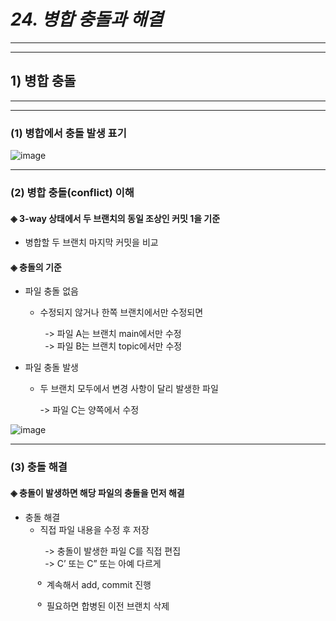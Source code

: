 # *24. 병합 충돌과 해결*
- - -
* * *
## 1) 병합 충돌
- - -
* * *
### (1) 병합에서 충돌 발생 표기

![image](https://github.com/JD12321/1-2-STD/assets/127118453/07eb7e3b-ee62-4d2f-8a76-108559dfeb7c)
- - -
### (2) 병합 충돌(conflict) 이해
#### ◈ 3-way 상태에서 두 브랜치의 동일 조상인 커밋 1을 기준
  - 병합할 두 브랜치 마지막 커밋을 비교
#### ◈ 충돌의 기준
  - 파일 충돌 없음

    - 수정되지 않거나 한쪽 브랜치에서만 수정되면
<p>&nbsp;&nbsp;&nbsp;&nbsp;&nbsp;&nbsp;&nbsp;&nbsp;&nbsp;&nbsp;&nbsp;&nbsp;&nbsp; -> 파일 A는 브랜치 main에서만 수정<br>&nbsp;&nbsp;&nbsp;&nbsp;&nbsp;&nbsp;&nbsp;&nbsp;&nbsp;&nbsp;&nbsp;&nbsp;&nbsp; -> 파일 B는 브랜치 topic에서만 수정</p>
      
  - 파일 충돌 발생

    - 두 브랜치 모두에서 변경 사항이 달리 발생한 파일

      -> 파일 C는 양쪽에서 수정

![image](https://github.com/JD12321/1-2-STD/assets/127118453/8378db9f-db83-4300-9731-0c77932f3e62)
- - -
### (3) 충돌 해결
#### ◈ 충돌이 발생하면 해당 파일의 충돌을 먼저 해결
  - 충돌 해결
    - 직접 파일 내용을 수정 후 저장
<p>&nbsp;&nbsp;&nbsp;&nbsp;&nbsp;&nbsp;&nbsp;&nbsp;&nbsp;&nbsp;&nbsp;&nbsp;&nbsp; -> 충돌이 발생한 파일 C를 직접 편집<br>&nbsp;&nbsp;&nbsp;&nbsp;&nbsp;&nbsp;&nbsp;&nbsp;&nbsp;&nbsp;&nbsp;&nbsp;&nbsp; -> C’ 또는 C” 또는 아예 다르게</p>
<p>&nbsp;&nbsp;&nbsp;&nbsp;&nbsp;&nbsp;&nbsp;&nbsp;&nbsp;&nbsp;&nbsp;º&nbsp; 계속해서 add, commit 진행</p><p>&nbsp;&nbsp;&nbsp;&nbsp;&nbsp;&nbsp;&nbsp;&nbsp;&nbsp;&nbsp;&nbsp;º&nbsp; 필요하면 합병된 이전 브랜치 삭제</p>

